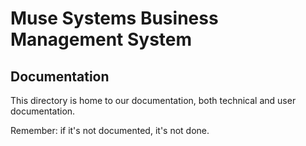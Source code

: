 # Muse Systems Business Management System

## Documentation

This directory is home to our documentation, both technical and user
documentation.

Remember: if it's not documented, it's not done.
